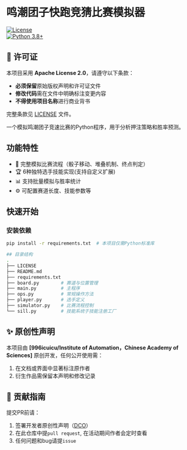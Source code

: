 # 鸣潮团子快跑竞猜比赛模拟器

[![License](https://img.shields.io/badge/License-Apache%202.0-blue.svg)](https://opensource.org/licenses/Apache-2.0)  
[![Python 3.8+](https://img.shields.io/badge/python-3.8+-green.svg)](https://www.python.org/downloads/)

## 📜 许可证  
本项目采用 **Apache License 2.0**，请遵守以下条款：  
- **必须保留**原始版权声明和许可证文件  
- **修改代码**需在文件中明确标注变更内容  
- **不得使用项目名称**进行商业背书  

完整条款见 [LICENSE](LICENSE) 文件。

一个模拟鸣潮团子竞速比赛的Python程序，用于分析押注策略和胜率预测。

## 功能特性

- 🎲 完整模拟比赛流程（骰子移动、堆叠机制、终点判定）
- 🏆 6种独特选手技能实现(支持自定义扩展)
- 📊 支持批量模拟与胜率统计
- ⚙️ 可配置赛道长度、技能参数等

## 快速开始

### 安装依赖
```bash
pip install -r requirements.txt  # 本项目仅需Python标准库

## 目录结构
.
├── LICENSE
├── README.md
├── requirements.txt
├── board.py        # 赛道与位置管理
├── main.py         # 主程序
├── ops.py          # 常规操作方法
├── player.py       # 选手定义
├── simulator.py    # 比赛流程控制
└── sill.py         # 技能系统于技能注册工厂
```


## ✨ 原创性声明  
本项目由 **[996icuicu/Institute of Automation，Chinese Academy of Sciences]** 原创开发，任何公开使用需：  
1. 在文档或界面中显著标注原作者  
2. 衍生作品需保留本声明和修改记录  

## 🤝 贡献指南  
提交PR前请：  
1. 签署开发者原创性声明（[DCO](https://developercertificate.org/)）  
2. 在此仓库中提`pull request`, 在活动期间作者会定时查看
3. 任何问题和bug请提`issue`